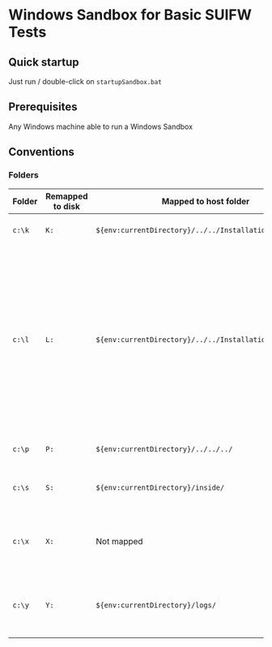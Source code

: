 # Windows Sandbox for Basic SUIFW Tests

## Quick startup

Just run / double-click on  `startupSandbox.bat`

## Prerequisites

Any Windows machine able to run a Windows Sandbox

## Conventions

### Folders

|Folder|Remapped to disk|Mapped to host folder|Notes
|-|-|-|-
|`c:\k`|`K:`|`${env:currentDirectory}/../../Installation/Artifacts/`|Installation artifacts folder`
|`c:\l`|`L:`|`${env:currentDirectory}/../../Installation/Licenses/`|Licenses folder. Expand here the zip file received from Software AG logistics department. Never commit these, the licenses are to be considered as "secrets"
|`c:\p`|`P:`|`${env:currentDirectory}/../../../`|This git repo project folder
|`c:\s`|`S:`|`${env:currentDirectory}/inside/`|Local sandbox guest folders
|`c:\x`|`X:`|Not mapped|Installation home disk according to Markem Imaje's conventions
|`c:\y`|`Y:`|`${env:currentDirectory}/logs/`|Logging volume according to Markem Imaje's conventions
